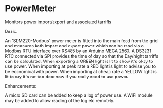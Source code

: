 # PowerMeter
Monitors power import/export and associated tarriffs

Basic:

An 'SDM220-Modbus' power meter is fitted into the main feed from the grid and measures both import and export power which can be read via a Modbus RTU interface over RS485 by an Arduino MEGA 2560.
A DS3231 RTC connected via SPI provides the time of day so that the Day/night tarriffs can be calculated.
When exporting a GREEN light is lit to show it's okay to use power. When importing at peak rate a RED light is light to advise you to be economical with power. When importing at cheap rate a YELLOW light is lit to say it's not too dear now if you really need to use power.

Enhancements:

A micro SD card can be added to keep a log of power use.
A WiFi module may be added to allow reading of the log etc remotely.
